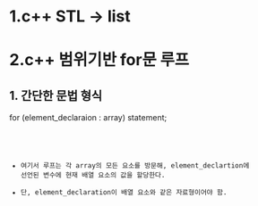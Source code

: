 1.c++ STL -> list
===============


2.c++ 범위기반 for문 루프
==========
## 1. 간단한 문법 형식

</pre>
</code>
for (element_declaraion : array)
  statement;
<pre>
<code>

- 여기서 루프는 각 array의 모든 요소를 방문해, element_declartion에 선언된 
변수에 현재 배열 요소의 값을 할당한다.
- 단, element_declaration이 배열 요소와 같은 자료형이어야 함.
